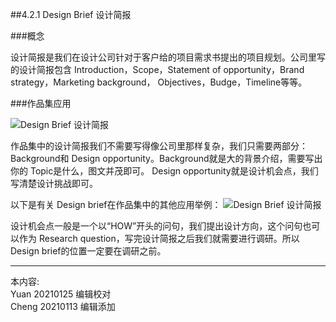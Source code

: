 
##4.2.1 Design Brief 设计简报

###概念

设计简报是我们在设计公司针对于客户给的项目需求书提出的项目规划。公司里写的设计简报包含 Introduction，Scope，Statement of opportunity，Brand strategy，Marketing background， Objectives，Budge，Timeline等等。


###作品集应用

![ Design Brief 设计简报](http://kitpic.makebi.net/2021/social_01.jpg)

作品集中的设计简报我们不需要写得像公司里那样复杂，我们只需要两部分： Background和 Design opportunity。Background就是大的背景介绍，需要写出你的 Topic是什么，图文并茂即可。 Design opportunity就是设计机会点，我们写清楚设计挑战即可。


以下是有关 Design brief在作品集中的其他应用举例：
![ Design Brief 设计简报](http://kitpic.makebi.net/2021/social_02.jpg)

设计机会点一般是一个以“HOW”开头的问句，我们提出设计方向，这个问句也可以作为 Research question，写完设计简报之后我们就需要进行调研。所以 Design brief的位置一定要在调研之前。


---
本内容:    
Yuan 20210125 编辑校对  
Cheng 20210113 编辑添加
